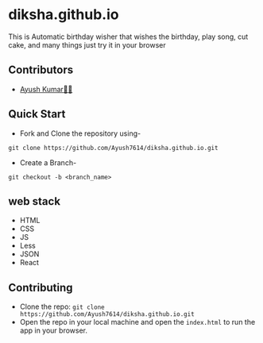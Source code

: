 # diksha.github.io

This is Automatic birthday wisher that wishes the birthday, play song, cut cake, and many things just try it in your browser

## Contributors

* [Ayush Kumar👨‍💻](https://github.com/Ayush7614)


## Quick Start

- Fork and Clone the repository using-
```
git clone https://github.com/Ayush7614/diksha.github.io.git
```
- Create a Branch- 
```
git checkout -b <branch_name>
```
## web stack
- HTML
- CSS
- JS
- Less
- JSON
- React

## Contributing
* Clone the repo: `git clone https://github.com/Ayush7614/diksha.github.io.git`
* Open the repo in your local machine and open the `index.html` to run the app in your browser.</br> </br>

